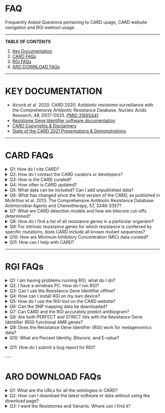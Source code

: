 # FAQ
Frequently Asked Questions pertaining to CARD usage, CARD website navigation and RGI webtool usage.

---

**TABLE OF CONTENTS**

1. [Key Documentation](#key-documentation)
2. [CARD FAQs](#card-faqs)
3. [RGI FAQs](#rgi-faqs)
4. [ARO DOWNLOAD FAQs](#aro-download-faqs)

---

# **KEY DOCUMENTATION**

* Alcock et al. 2020. CARD 2020: Antibiotic resistome surveillance with the Comprehensive Antibiotic Resistance Database. Nucleic Acids Research, 48, D517-D525. [PMID 31665441](https://pubmed.ncbi.nlm.nih.gov/31665441/)
* [Resistome Gene Identifier software documentation](https://github.com/arpcard/rgi)
* [CARD Copyrights & Disclaimers](https://card.mcmaster.ca/about)
* [State of the CARD 2021 Presentations & Demonstrations](https://github.com/arpcard/state-of-the-card-2021)

---

# **CARD FAQs**
<details closed>
<summary>Q1: How do I cite CARD?</summary>
<br>
A: Alcock et al. 2020. CARD 2020: antibiotic resistome surveillance with the Comprehensive Antibiotic Resistance Database. Nucleic Acids Research, 48, D517-D525. [PMID 31665441](https://pubmed.ncbi.nlm.nih.gov/31665441/)
</details>

<details closed>
<summary>Q2: How do I contact the CARD curators or developers?</summary> 
<br>
A: You can contact the CARD curators or developers directly at card@mcmaster.ca, Twitter at @arpcard, or at GitHub.
</details>

<details closed>
<summary>Q3: How is the CARD curated?</summary>
<br>
A: The CARD is curated by a group of experts in the area of antimicrobial resistance (AMR) and bioinformatics, including consultation with outside experts where needed.
</details>

<details closed>
<summary>Q4: How often is CARD updated?</summary>
<br>
A: The CARD is updated monthly.
</details>

<details closed>
<summary>Q5: What data can be included? Can I add unpublished data?</summary>
<br>
A: Only peered reviewed, published data that is also associated with a GenBank accession can be included in the curated CARD data with the exception of beta-lactamases. We can additionally provide genome or whole-genome shotgun assembly bulk annotation for private data sets using the Resistance Gene Identifier, please contact card@mcmaster.ca.
</details>

<details closed>
<summary>Q6: What has changed since the first version of the CARD, as published in McArthur et al. 2013. The Comprehensive Antibiotic Resistance Database. Antimicrobial Agents and Chemotherapy, 57, 3348-3357?</summary>
<br>
A: The CARD is now more tightly focussed on antimicrobial resistance (AMR) reference sequences and associated detection models. Each sequence curated into the CARD is now associated with both the Antibiotic Resistance Ontology to provide classification and semantic context as well as defined detection models and parameters. The CARD has additionally abandoned use of internal accessions for sequences and now exclusively uses GenBank accessions.
</details>

<details closed>
<summary>Q7: What are CARD detection models and how are bitscore cut-offs determined?</summary>
<br>
A: CARD now organizes reference AMR gene sequences and mutations in the context of bioinformatics models, which are listed here: https://card.mcmaster.ca/ontology/40323. These model types are discussed in detail in Alcock et al. 2020 [PMID 31665441](https://pubmed.ncbi.nlm.nih.gov/31665441/). The most frequently used model type is the Protein Homolog Model for presence or absence of acquired resistance genes, such as beta-lactamases (see this thread on how CARD determines bitscore cutoffs: https://github.com/arpcard/rgi/issues/140). The second most frequently used model type is the Protein Variant Model for detection of intrinsic genes that have acquired mutations conferring resistance.
</details>

<details closed>
<summary>Q8: How do I find a list of all resistance genes in a particular organism?</summary>
<br>
A: CARD now provides annotated genomes, plasmids, and whole-genome shotgun assemblies in the Genomes & Variants section.
</details>

<details closed>
<summary>Q9: For intrinsic resistance genes for which resistance is conferred by specific mutations, does CARD include all known mutant sequences?</summary>
<br>
A: The CARD does not contain complete sequences of resistant mutants, due to the fact the individual mutations are often reported in the literature without the complete mutant gene sequence being deposited in GenBank. Instead, the CARD maintains a complete list of all resistance SNPs relative to a reference sequence, which may either be a reported mutant sequence or a wild-type sequence. As such, it is important that SNP mapping be included in analysis of any genes that require mutation to confer resistance. This step is included in the Resistance Gene Identifier but not naive BLAST analyses. Computational predicted sequence variants are available in the Resistomes, Variants, & Prevalence section.
</details>

<details closed>
<summary>Q10: How are Minimum Inhibitory Concentration (MIC) data curated?</summary>
<br>
A: The CARD does not yet curate MIC data directly, but instead records the resistance profile of resistance genes. This is performed using the categorical confers_resistance_to relationship within the Antibiotic Resistance Ontology, e.g. beta-lactamases confers_resistance_to beta-lactams, as well as the specific confers_resistance_to_drug relationship, e.g. AAC(1) confers_resistance_to_drug apramycin. The latter requires constant curatorial effort and may have gaps - please let us know if find such missing data within the CARD.
</details>

<details closed>
<summary>Q11: How can I help with CARD?</summary>
<br>
A: Any problems you find in CARD, you can post an issue at https://github.com/arpcard/amr_curation/issue.
</details>

---

# **RGI FAQs**

<details closed>
<summary>Q1: I am having problems running RGI, what do I do?</summary>
<br>
A: Please ensure that you have all the necessary dependencies on your device. Dependencies are listed at https://github.com/arpcard/rgi. Also ensure that you've installed it correctly. If assistance is still required, please email us at card@mcmaster.ca. Be sure to include detailed information how your process, a snapshot of your input file, your error, and anything that you believe is important to know. The more you tell us, the better we can help you.
</details>

<details closed>
<summary>Q2: I have a windows PC. How do I run RGI?</summary>
<br>
A: Windows is not supported by RGI. Please use MacOS or Linux. Alternatively, if you have access to a remote virtual environment, you may use that instead.
</details>

<details closed>
<summary>Q3: Can I use the Resistance Gene Identifier offline?</summary>
<br>
A: Yes, the Resistance Gene Identifier can now be downloaded as command-line software.
</details>

<details closed>
<summary>Q4: How can I install RGI on my own device?</summary>
<br>
A: Please refer to https://github.com/arpcard/rgi for documentation on RGI functionality and installation processes.
</details>

<details closed>
<summary>Q5: How do I use the RGI tool on the CARD website?</summary>
<br>
A: The FAQ github repository contains a PDF explaining the step-by-step process of accessing the RGI webtool.
</details>

<details closed>
<summary>Q6: Can the SNP mapping data be downloaded?</summary>
<br>
A: Yes, the SNP mapping data is now available in the Downloads sections within the card.json and snps.txt files.
</details>

<details closed>
<summary>Q7: Can CARD and the RGI accurately predict antibiogram?</summary>
<br>
A: While the CARD systematically curates categorical confers_resistance_to relationships within the Antibiotic Resistance Ontology, e.g. beta-lactamases confers_resistance_to beta-lactams, curation of specific confers_resistance_to_drug relationships, e.g. AAC(1) confers_resistance_to_drug apramycin, is rarely complete due to the volume of literature to curate, variation in MICs for genes among pathogens, and changing clinical breakpoints. As such, curation of confers_resistance_to_drug relationships for accurate prediction of antibiogram is currently inconsistent throughout the CARD and our RGI software is focussed primarily upon accurate prediction of resistome, not antibiogram.
</details>

<details closed>
<summary>Q8: Are both PERFECT and STRICT hits with the Resistance Gene Identifier (RGI) functional AMR genes?</summary>
<br>
A: If a hit is PERFECT, the predicted gene perfectly matches a known resistance gene curated in the CARD at the amino acid level (including SNPs if that is part of the detection model). Only published AMR genes, with subsequent submission of sequence to GenBank, with clear evidence of elevated MICs are curated into CARD. However, a PERFECT hit does not indicate if the AMR gene is expressed or if it results in elevated MIC in the pathogen of interest. Activity of AMR genes can be pathogen and strain specific. STRICT hits are not exact matches to a published AMR sequence, but are similar to CARD reference sequences within detection model cut-offs defined by the CARD curators (see this thread on how CARD determines bitscore cutoffs: https://github.com/arpcard/rgi/issues/140). STRICT hits are likely functional, but those with low percent similarity to the curated CARD reference sequence may require experimental verification.
</details>

<details closed>
<summary>Q9: Does the Resistance Gene Identifier (RGI) work for metagenomics data?</summary>
<br>
A: Yes, the RGI can analyze metagenomics data at the command line. Full details are available at GitHub.
</details>

<details closed>
<summary>Q10: What are Percent Identity, Bitscore, and E-value?</summary>
<br>
A: From the NCBI BLAST Glossary, percent identity is the extent to which two (nucleotide or amino acid) sequences have the same residues at the same positions in an alignment, often expressed as a percentage. The expectation value or expect value represents the number of different alignments with scores equivalent to or better that is expected to occur in a database search by chance. The lower the E value, the more significant the score and the alignment. The bitscore is derived from the raw alignment score, taking the statistical properties of the scoring system into account. Because bitscores are normalized with respect to the scoring system, they can be used to compare alignment scores from different searches. In addition, they provide finer resolution of differences among similar proteins than the expectation score.
</details>
</p>

<details closed>
<summary>Q11: How do I submit a bug report for RGI?</summary>
<br>
A: Go to the https://github.com/arpcard/rgi/issues page and click new issue. On this page select the Bug Report Template. Follow the instructions on the template and input all information instructed or any that is deemed important. Click submit and wait until the CARD help-desk responds.
</details>
</p>
---

# **ARO DOWNLOAD FAQs**
<details closed>
<summary>Q1: What are the URLs for all the ontologies in CARD?</summary>
<br>
A: Antibiotic resistance Ontology (ARO):

/aro/accession e.g https://card.mcmaster.ca/aro/3003689 

Relationship Ontology (RO):

/ro/accession e.g https://card.mcmaster.ca/ro/is_a 

Model Ontology (MO): 

/mo/accession e.g https://card.mcmaster.ca/mo/0000009 

NCBI Taxonomy Ontology (NCBITaxon):

/ncbitaxon/accession e.g https://card.mcmaster.ca/ncbitaxon/570 

Gene Ontology (GO):

/go/accession e.g https://card.mcmaster.ca/go/0022804

</details>

<details closed>
<summary>Q2: How can I download the latest software or data without using the download page?</summary>
<br>
A: Download latest data:

/latest/data e.g https://card.mcmaster.ca/latest/data 

Download latest software:

/latest/software e.g https://card.mcmaster.ca/latest/software

</details>

<details closed>
<summary>Q3: I want the Resistomes and Variants. Where can I find it?</summary>
<br>
A: You can find the Resistomes and Variant at https://card.mcmaster.ca/resistomes.
</details>

